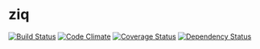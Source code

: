 ziq
=========
[![Build Status](https://travis-ci.org/Qiriqoo/ziq.png)](https://travis-ci.org/Qiriqoo/ziq)
[![Code Climate](https://codeclimate.com/github/Qiriqoo/ziq.png)](https://codeclimate.com/github/Qiriqoo/ziq)
[![Coverage Status](https://coveralls.io/repos/Qiriqoo/ziq/badge.png?branch=master)](https://coveralls.io/r/Qiriqoo/ziq?branch=master)
[![Dependency Status](https://gemnasium.com/Qiriqoo/ziq.svg)](https://gemnasium.com/Qiriqoo/ziq)

